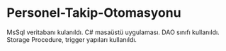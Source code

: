 # Personel-Takip-Otomasyonu
MsSql veritabanı kulanıldı.
C# masaüstü uygulaması.
DAO sınıfı kullanıldı.
Storage Procedure, trigger yapıları kullanıldı.
